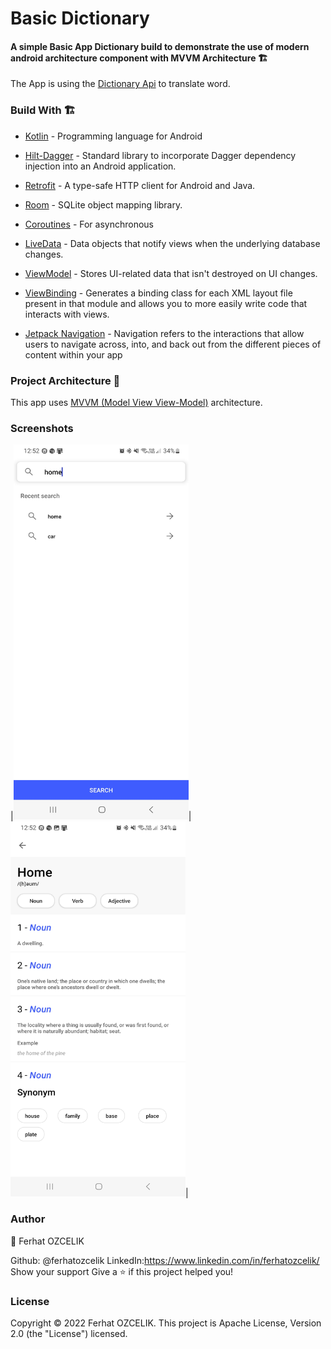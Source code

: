 # Basic Dictionary
#### A simple Basic App Dictionary build to demonstrate the use of modern android architecture component with MVVM Architecture 🏗

The App is using the [Dictionary Api] to translate word.

### Build With 🏗️
- [Kotlin] - Programming language for Android
- [Hilt-Dagger] - Standard library to incorporate Dagger dependency injection into an Android application.
- [Retrofit] -  A type-safe HTTP client for Android and Java.
- [Room] - SQLite object mapping library.
- [Coroutines] - For asynchronous
- [LiveData] - Data objects that notify views when the underlying database changes.
- [ViewModel] - Stores UI-related data that isn't destroyed on UI changes.
- [ViewBinding] - Generates a binding class for each XML layout file present in that module and allows you to more easily write code that interacts with views.
- [Jetpack Navigation] - Navigation refers to the interactions that allow users to navigate across, into, and back out from the different pieces of content within your app
   
   [ViewModel]: <https://developer.android.com/topic/libraries/architecture/viewmodel>  
   [Jetpack Navigation]: <https://developer.android.com/guide/navigation/>  
   [Hilt-Dagger]: <https://dagger.dev/hilt/>  
   [DataStore]: <https://developer.android.com/topic/libraries/architecture/datastore>
   [ViewBinding]: <https://developer.android.com/topic/libraries/view-binding>
   [LiveData]: <https://developer.android.com/topic/libraries/architecture/livedata/>
   [Retrofit]: <https://square.github.io/retrofit/>
   [ViewModel]: <https://developer.android.com/topic/libraries/architecture/viewmodel>
   [Kotlin]: <https://kotlinlang.org>
   [Coroutines]: <https://kotlinlang.org/docs/coroutines-overview.html>
   [MVVM (Model View View-Model)]: <https://developer.android.com/jetpack/guide#recommended-app-arch>
   [Dictionary Api]: <https://api.dictionaryapi.dev/>
   [Room]: <https://developer.android.com/training/data-storage/room/>
   
### Project Architecture 🗼

This app uses [MVVM (Model View View-Model)] architecture.

### Screenshots

|<img src="screenshots/screenshot_01.jpg" width="280" height="600">|<img src="screenshots/screenshot_02.jpg" width="280" height="600">|

### Author
👤 Ferhat OZCELIK

Github: @ferhatozcelik
LinkedIn:https://www.linkedin.com/in/ferhatozcelik/
Show your support
Give a ⭐️ if this project helped you!

### License
Copyright © 2022 Ferhat OZCELIK.
This project is Apache License, Version 2.0 (the "License") licensed.
